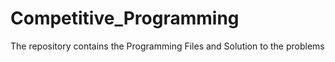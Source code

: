 # Competitive_Programming
The repository contains the Programming Files and Solution to the problems 
